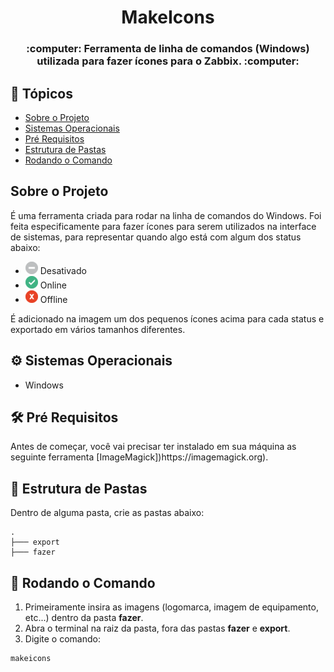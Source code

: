 <h1  align="center">MakeIcons</h1>
<h3  align="center">:computer: Ferramenta de linha de comandos (Windows) utilizada para fazer ícones para o Zabbix. :computer:</h3>

## 🏁 Tópicos
<!--ts-->
* [Sobre o Projeto](#sobre-o-projeto)
* [Sistemas Operacionais](#sistemas-operacionais)
* [Pré Requisitos](#pré-requisitos)
* [Estrutura de Pastas](#estrutura-de-pastas)
* [Rodando o Comando](#rodando-o-comando)
<!--te-->

## Sobre o Projeto
<p>É uma ferramenta criada para rodar na linha de comandos do Windows. Foi feita especificamente para fazer ícones para serem utilizados na interface de sistemas, para representar quando algo está com algum dos status abaixo:
  
  - <img alt="Ícone Desativado" title="Ícone Desativado" src="./assets/icons/icon_des.png" /> Desativado
  - <img alt="Ícone Online" title="Ícone Online" src="./assets/icons/icon_on.png" /> Online
  - <img alt="Ícone Offline" title="Ícone Offline" src="./assets/icons/icon_off.png" /> Offline

<p>É adicionado na imagem um dos pequenos ícones acima para cada status e exportado em vários tamanhos diferentes.</p>

## ⚙️ Sistemas Operacionais
- Windows

## 🛠️ Pré Requisitos
<p>Antes de começar, você vai precisar ter instalado em sua máquina as seguinte ferramenta [ImageMagick])https://imagemagick.org).</p>

## :open_file_folder: Estrutura de Pastas
<p>Dentro de alguma pasta, crie as pastas abaixo:</p>

```shell
.
├─── export
├─── fazer
```

## :game_die: Rodando o Comando

1. Primeiramente insira as imagens (logomarca, imagem de equipamento, etc...) dentro da pasta **fazer**.
2. Abra o terminal na raiz da pasta, fora das pastas **fazer** e **export**.
3. Digite o comando:

```shell
makeicons
```
